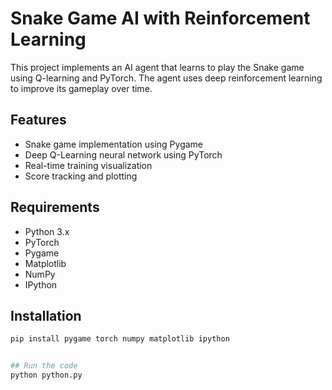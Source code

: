 # Snake Game AI with Reinforcement Learning

This project implements an AI agent that learns to play the Snake game using Q-learning and PyTorch. The agent uses deep reinforcement learning to improve its gameplay over time.

## Features
- Snake game implementation using Pygame
- Deep Q-Learning neural network using PyTorch
- Real-time training visualization
- Score tracking and plotting

## Requirements
- Python 3.x
- PyTorch
- Pygame
- Matplotlib
- NumPy
- IPython

## Installation
```bash
pip install pygame torch numpy matplotlib ipython


## Run the code
python python.py